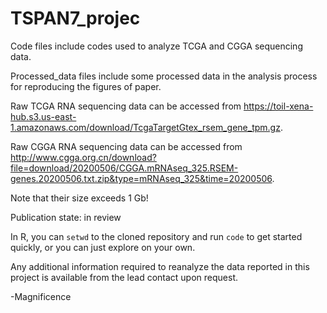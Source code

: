 # TSPAN7_projec
Code files include codes used to analyze TCGA and CGGA sequencing data.

Processed_data files include some processed data in the analysis process for reproducing the figures of paper.

Raw TCGA RNA sequencing data can be accessed from https://toil-xena-hub.s3.us-east-1.amazonaws.com/download/TcgaTargetGtex_rsem_gene_tpm.gz. 

Raw CGGA RNA sequencing data can be accessed from http://www.cgga.org.cn/download?file=download/20200506/CGGA.mRNAseq_325.RSEM-genes.20200506.txt.zip&type=mRNAseq_325&time=20200506. 

Note that their size exceeds 1 Gb!

Publication state: in review

In R, you can `setwd` to the cloned repository and run `code` to get started quickly, or you can just explore on your own. 

Any additional information required to reanalyze the data reported in this project is available from the lead contact upon request.

-Magnificence
